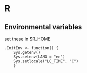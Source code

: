 # R

## Environmental variables

set these in $R_HOME

```
.InitEnv <- function() {
    Sys.getenv()
    Sys.setenv(LANG = "en")
    Sys.setlocale("LC_TIME", "C")
    }
```

